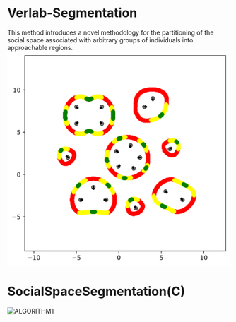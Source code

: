 # Verlab-Segmentation
This method introduces a novel methodology for the partitioning of the social space associated with arbitrary groups of individuals into approachable regions.
![Solution Exemple](https://github.com/AlineFurtado/Verlab-Segmentation/blob/main/ilustrativa2.png)
# SocialSpaceSegmentation(C)
![ALGORITHM1](https://github.com/AlineFurtado/Verlab-Segmentation/assets/71280708/a88c052f-bea4-4429-9e38-15fb5914ee7d)
